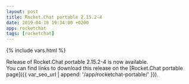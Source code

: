 ```yaml
---
layout: post
title: Rocket.Chat portable 2.15.2-4
date: 2019-04-18 19:34:00 +0200
app: rocketchat
tags: [rocketchat]
---
```

{% include vars.html %}

Release of Rocket.Chat portable 2.15.2-4 is now available.<br />
You can find links to download this release on the [Rocket.Chat portable page]({{ var_seo_url | append: '/app/rocketchat-portable/' }}).